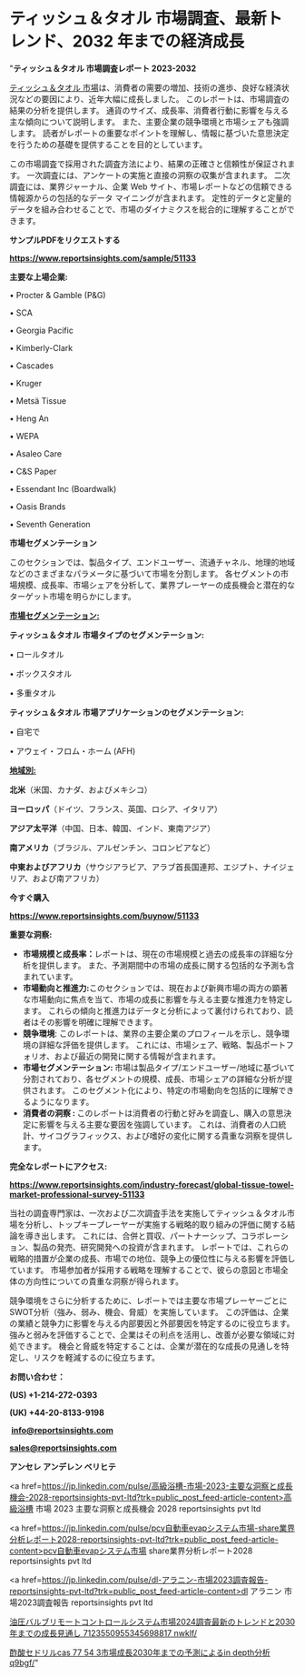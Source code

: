# ティッシュ＆タオル 市場調査、最新トレンド、2032 年までの経済成長

"<strong>ティッシュ＆タオル 市場調査レポート 2023-2032</strong>

<a href=https://www.reportsinsights.com/sample/51133>ティッシュ＆タオル 市場</a>は、消費者の需要の増加、技術の進歩、良好な経済状況などの要因により、近年大幅に成長しました。 このレポートは、市場調査の結果の分析を提供します。 通貨のサイズ、成長率、消費者行動に影響を与える主な傾向について説明します。 また、主要企業の競争環境と市場シェアも強調します。 読者がレポートの重要なポイントを理解し、情報に基づいた意思決定を行うための基礎を提供することを目的としています。

この市場調査で採用された調査方法により、結果の正確さと信頼性が保証されます。 一次調査には、アンケートの実施と直接の洞察の収集が含まれます。 二次調査には、業界ジャーナル、企業 Web サイト、市場レポートなどの信頼できる情報源からの包括的なデータ マイニングが含まれます。 定性的データと定量的データを組み合わせることで、市場のダイナミクスを総合的に理解することができます。

<strong><b>サンプルPDFをリクエストする</b></strong>

<a href=https://www.reportsinsights.com/sample/51133><strong><u>https://www.reportsinsights.com/sample/51133</u></strong></a>

<strong>主要な上場企業:</strong>

• Procter & Gamble (P&G)

• SCA

• Georgia Pacific

• Kimberly-Clark

• Cascades

• Kruger

• Metsä Tissue

• Heng An

• WEPA

• Asaleo Care

• C&S Paper

• Essendant Inc (Boardwalk)

• Oasis Brands

• Seventh Generation

<strong>市場セグメンテーション</strong>

このセクションでは、製品タイプ、エンドユーザー、流通チャネル、地理的地域などのさまざまなパラメータに基づいて市場を分割します。 各セグメントの市場規模、成長率、市場シェアを分析して、業界プレーヤーの成長機会と潜在的なターゲット市場を明らかにします。

<strong><u>市場セグメンテーション</u></strong><strong><u>:</u></strong>

<strong>ティッシュ＆タオル 市場タイプのセグメンテーション:</strong>

• ロールタオル

• ボックスタオル

• 多重タオル

<strong>ティッシュ＆タオル 市場アプリケーションのセグメンテーション:</strong>

• 自宅で

• アウェイ・フロム・ホーム (AFH)

<strong><u>地域別</u></strong><strong><u>:</u></strong>

<strong>北米</strong>（米国、カナダ、およびメキシコ）

<strong>ヨーロッパ</strong>（ドイツ、フランス、英国、ロシア、イタリア）

<strong>アジア太平洋</strong>（中国、日本、韓国、インド、東南アジア）

<strong>南アメリカ</strong>（ブラジル、アルゼンチン、コロンビアなど）

<strong>中東およびアフリカ</strong>（サウジアラビア、アラブ首長国連邦、エジプト、ナイジェリア、および南アフリカ）

<strong>今すぐ購入</strong>

<a href=https://www.reportsinsights.com/buynow/51133><strong><u>https://www.reportsinsights.com/buynow/51133</u></strong></a>

<strong>重要な洞察:</strong>
<ul>
  <li><strong>市場規模と成長率：</strong>レポートは、現在の市場規模と過去の成長率の詳細な分析を提供します。 また、予測期間中の市場の成長に関する包括的な予測も含まれています。</li>
  <li><strong>市場動向と推進力:</strong>このセクションでは、現在および新興市場の両方の顕著な市場動向に焦点を当て、市場の成長に影響を与える主要な推進力を特定します。 これらの傾向と推進力はデータと分析によって裏付けられており、読者はその影響を明確に理解できます。</li>
  <li><strong>競争環境</strong>: このレポートは、業界の主要企業のプロフィールを示し、競争環境の詳細な評価を提供します。 これには、市場シェア、戦略、製品ポートフォリオ、および最近の開発に関する情報が含まれます。</li>
  <li><strong>市場セグメンテーション: </strong>市場は製品タイプ/エンドユーザー/地域に基づいて分割されており、各セグメントの規模、成長、市場シェアの詳細な分析が提供されます。 このセグメント化により、特定の市場動向を包括的に理解できるようになります。</li>
  <li><strong>消費者の洞察 : </strong>このレポートは消費者の行動と好みを調査し、購入の意思決定に影響を与える主要な要因を強調しています。 これは、消費者の人口統計、サイコグラフィックス、および嗜好の変化に関する貴重な洞察を提供します。</li>
</ul>
<strong>完全なレポートにアクセス:</strong>

<a href=https://www.reportsinsights.com/industry-forecast/global-tissue-towel-market-professional-survey-51133><strong><u><b>https://www.reportsinsights.com/industry-forecast/global-tissue-towel-market-professional-survey-51133</b></u></strong></a>

当社の調査専門家は、一次および二次調査手法を実施してティッシュ＆タオル市場を分析し、トップキープレーヤーが実施する戦略的取り組みの評価に関する結論を導き出します。 これには、合併と買収、パートナーシップ、コラボレーション、製品の発売、研究開発への投資が含まれます。 レポートでは、これらの戦略的措置が企業の成長、市場での地位、競争上の優位性に与える影響を評価しています。 市場参加者が採用する戦略を理解することで、彼らの意図と市場全体の方向性についての貴重な洞察が得られます。

競争環境をさらに分析するために、レポートでは主要な市場プレーヤーごとにSWOT分析（強み、弱み、機会、脅威）を実施しています。 この評価は、企業の業績と競争力に影響を与える内部要因と外部要因を特定するのに役立ちます。 強みと弱みを評価することで、企業はその利点を活用し、改善が必要な領域に対処できます。 機会と脅威を特定することは、企業が潜在的な成長の見通しを特定し、リスクを軽減するのに役立ちます。

<strong>お問い合わせ：</strong>

<strong>(US) +1-214-272-0393</strong>

<strong>(UK) +44-20-8133-9198</strong>

<strong> </strong><a href=info@reportsinsights.com><strong><u>info@reportsinsights.com</u></strong></a>

<a href=sales@reportsinsights.com><strong><u>sales@reportsinsights.com</u></strong></a>

<strong>アンセレ アンデレン ベリヒテ</strong>

<a href=https://jp.linkedin.com/pulse/高級浴槽-市場-2023-主要な洞察と成長機会-2028-reportsinsights-pvt-ltd?trk=public_post_feed-article-content>高級浴槽 市場 2023 主要な洞察と成長機会 2028 reportsinsights pvt ltd</a>

<a href=https://jp.linkedin.com/pulse/pcv自動車evapシステム市場-share業界分析レポート2028-reportsinsights-pvt-ltd?trk=public_post_feed-article-content>pcv自動車evapシステム市場 share業界分析レポート2028 reportsinsights pvt ltd</a>

<a href=https://jp.linkedin.com/pulse/dl-アラニン-市場2023調査報告-reportsinsights-pvt-ltd?trk=public_post_feed-article-content>dl アラニン 市場2023調査報告 reportsinsights pvt ltd</a>

<a href=https://www.linkedin.com/pulse/油圧バルブリモートコントロールシステム市場2024調査最新のトレンドと2030年までの成長見通し-7123550955345698817-nwklf/>油圧バルブリモートコントロールシステム市場2024調査最新のトレンドと2030年までの成長見通し 7123550955345698817 nwklf/</a>

<a href=https://www.linkedin.com/pulse/酢酸セドリルcas-77-54-3市場成長2030年までの予測によるin-depth分析-q9bgf/>酢酸セドリルcas 77 54 3市場成長2030年までの予測によるin depth分析 q9bgf/</a>"
